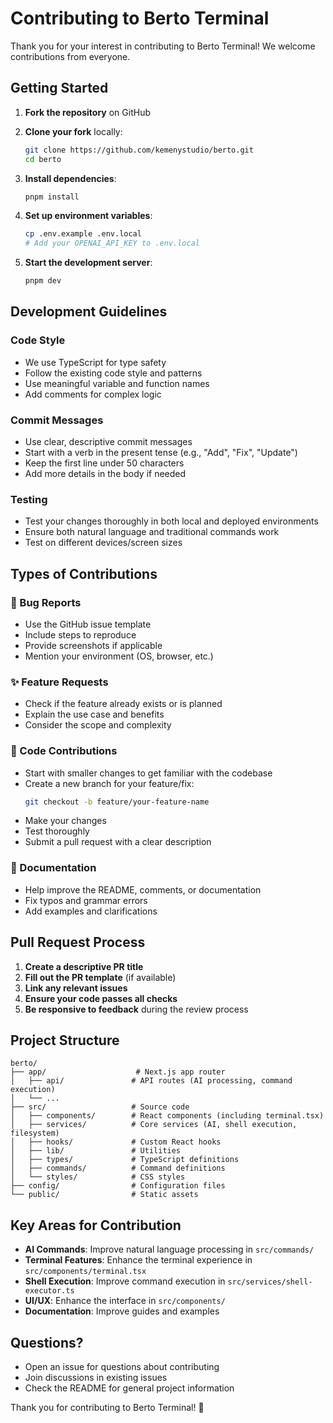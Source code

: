 # Contributing to Berto Terminal

Thank you for your interest in contributing to Berto Terminal! We welcome contributions from everyone.

## Getting Started

1. **Fork the repository** on GitHub
2. **Clone your fork** locally:
   ```bash
   git clone https://github.com/kemenystudio/berto.git
   cd berto
   ```

3. **Install dependencies**:
   ```bash
   pnpm install
   ```

4. **Set up environment variables**:
   ```bash
   cp .env.example .env.local
   # Add your OPENAI_API_KEY to .env.local
   ```

5. **Start the development server**:
   ```bash
   pnpm dev
   ```

## Development Guidelines

### Code Style
- We use TypeScript for type safety
- Follow the existing code style and patterns
- Use meaningful variable and function names
- Add comments for complex logic

### Commit Messages
- Use clear, descriptive commit messages
- Start with a verb in the present tense (e.g., "Add", "Fix", "Update")
- Keep the first line under 50 characters
- Add more details in the body if needed

### Testing
- Test your changes thoroughly in both local and deployed environments
- Ensure both natural language and traditional commands work
- Test on different devices/screen sizes

## Types of Contributions

### 🐛 Bug Reports
- Use the GitHub issue template
- Include steps to reproduce
- Provide screenshots if applicable
- Mention your environment (OS, browser, etc.)

### ✨ Feature Requests
- Check if the feature already exists or is planned
- Explain the use case and benefits
- Consider the scope and complexity

### 🔧 Code Contributions
- Start with smaller changes to get familiar with the codebase
- Create a new branch for your feature/fix:
  ```bash
  git checkout -b feature/your-feature-name
  ```
- Make your changes
- Test thoroughly
- Submit a pull request with a clear description

### 📖 Documentation
- Help improve the README, comments, or documentation
- Fix typos and grammar errors
- Add examples and clarifications

## Pull Request Process

1. **Create a descriptive PR title**
2. **Fill out the PR template** (if available)
3. **Link any relevant issues**
4. **Ensure your code passes all checks**
5. **Be responsive to feedback** during the review process

## Project Structure

```
berto/
├── app/                    # Next.js app router
│   ├── api/               # API routes (AI processing, command execution)
│   └── ...
├── src/                   # Source code
│   ├── components/        # React components (including terminal.tsx)
│   ├── services/          # Core services (AI, shell execution, filesystem)
│   ├── hooks/             # Custom React hooks
│   ├── lib/               # Utilities
│   ├── types/             # TypeScript definitions
│   ├── commands/          # Command definitions
│   └── styles/            # CSS styles
├── config/                # Configuration files
└── public/                # Static assets
```

## Key Areas for Contribution

- **AI Commands**: Improve natural language processing in `src/commands/`
- **Terminal Features**: Enhance the terminal experience in `src/components/terminal.tsx`
- **Shell Execution**: Improve command execution in `src/services/shell-executor.ts`
- **UI/UX**: Enhance the interface in `src/components/`
- **Documentation**: Improve guides and examples

## Questions?

- Open an issue for questions about contributing
- Join discussions in existing issues
- Check the README for general project information

Thank you for contributing to Berto Terminal! 🚀 